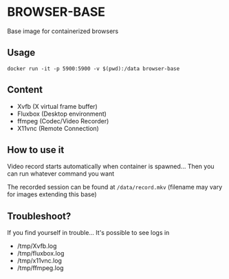 # BROWSER-BASE

Base image for containerized browsers

## Usage

    docker run -it -p 5900:5900 -v $(pwd):/data browser-base

## Content

- Xvfb (X virtual frame buffer)
- Fluxbox (Desktop environment)
- ffmpeg (Codec/Video Recorder)
- X11vnc (Remote Connection)

## How to use it

Video record starts automatically when container is spawned...
Then you can run whatever command you want

The recorded session can be found at `/data/record.mkv` (filename may
vary for images extending this base)

## Troubleshoot?

If you find yourself in trouble... It's possible to see logs in

- /tmp/Xvfb.log
- /tmp/fluxbox.log
- /tmp/x11vnc.log
- /tmp/ffmpeg.log